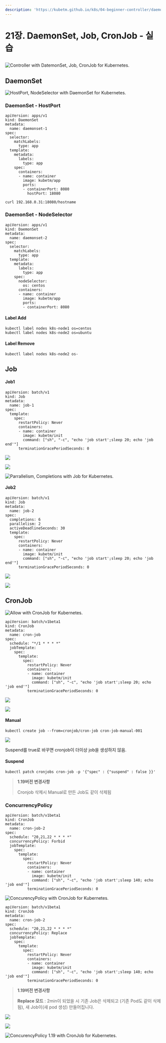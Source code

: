 ```yaml
---
description: 'https://kubetm.github.io/k8s/04-beginner-controller/daemonset/'
---
```


# 21장. DaemonSet, Job, CronJob - 실습

## 

![Controller with DatemonSet, Job, CronJob for Kubernetes.](https://kubetm.github.io/img/practice/beginner/Controller%20with%20DatemonSet,%20Job,%20CronJob%20for%20Kubernetes.jpg)

## DaemonSet



![HostPort, NodeSelector with DaemonSet for Kubernetes.](https://kubetm.github.io/img/practice/beginner/HostPort,%20NodeSelector%20with%20DaemonSet%20for%20Kubernetes.jpg)

### DaemonSet - HostPort

```text
apiVersion: apps/v1
kind: DaemonSet
metadata:
  name: daemonset-1
spec:
  selector:
    matchLabels:
      type: app
  template:
    metadata:
      labels:
        type: app
    spec:
      containers:
      - name: container
        image: kubetm/app
        ports:
        - containerPort: 8080
          hostPort: 18080
```

```text
curl 192.168.0.31:18080/hostname
```

### DaemonSet - NodeSelector

```text
apiVersion: apps/v1
kind: DaemonSet
metadata:
  name: daemonset-2
spec:
  selector:
    matchLabels:
      type: app
  template:
    metadata:
      labels:
        type: app
    spec:
      nodeSelector:
        os: centos
      containers:
      - name: container
        image: kubetm/app
        ports:
        - containerPort: 8080

```

#### Label Add

```text
kubectl label nodes k8s-node1 os=centos
kubectl label nodes k8s-node2 os=ubuntu
```

#### Label Remove

```text
kubectl label nodes k8s-node2 os-
```

## Job

#### Job1

```text
apiVersion: batch/v1
kind: Job
metadata:
  name: job-1
spec:
  template:
    spec:
      restartPolicy: Never
      containers:
      - name: container
        image: kubetm/init
        command: ["sh", "-c", "echo 'job start';sleep 20; echo 'job end'"]
      terminationGracePeriodSeconds: 0
```

![](../.gitbook/assets/image%20%2872%29.png)

![](../.gitbook/assets/image%20%2888%29.png)

![Parrallelism, Completions with Job for Kubernetes.](https://kubetm.github.io/img/practice/beginner/Parrallelism,%20Completions%20with%20Job%20for%20Kubernetes.jpg)

#### Job2

```text
apiVersion: batch/v1
kind: Job
metadata:
  name: job-2
spec:
  completions: 6
  parallelism: 2
  activeDeadlineSeconds: 30
  template:
    spec:
      restartPolicy: Never
      containers:
      - name: container
        image: kubetm/init
        command: ["sh", "-c", "echo 'job start';sleep 20; echo 'job end'"]
      terminationGracePeriodSeconds: 0
```

![](../.gitbook/assets/image%20%2879%29.png)

![](../.gitbook/assets/image%20%2878%29.png)

## CronJob

![Allow with CronJob for Kubernetes.](https://kubetm.github.io/img/practice/beginner/Allow%20with%20CronJob%20for%20Kubernetes.jpg)

```text
apiVersion: batch/v1beta1
kind: CronJob
metadata:
  name: cron-job
spec:
  schedule: "*/1 * * * *"
  jobTemplate:
    spec:
      template:
        spec:
          restartPolicy: Never
          containers:
          - name: container
            image: kubetm/init
            command: ["sh", "-c", "echo 'job start';sleep 20; echo 'job end'"]
          terminationGracePeriodSeconds: 0

```

![](../.gitbook/assets/image%20%2884%29.png)

![](../.gitbook/assets/image%20%2868%29.png)

#### Manual

```text
kubectl create job --from=cronjob/cron-job cron-job-manual-001
```

![](../.gitbook/assets/image%20%2869%29.png)

Suspend를 true로 바꾸면 cronjob이 더이상 job을 생성하지 않음.

#### Suspend

```text
kubectl patch cronjobs cron-job -p '{"spec" : {"suspend" : false }}'
```

> **1.19버전 변경사항**
>
> Cronjob 삭제시 Manual로 만든 Job도 같이 삭제됨

### ConcurrencyPolicy

```text
apiVersion: batch/v1beta1
kind: CronJob
metadata:
  name: cron-job-2
spec:
  schedule: "20,21,22 * * * *"
  concurrencyPolicy: Forbid
  jobTemplate:
    spec:
      template:
        spec:
          restartPolicy: Never
          containers:
          - name: container
            image: kubetm/init
            command: ["sh", "-c", "echo 'job start';sleep 140; echo 'job end'"]
          terminationGracePeriodSeconds: 0
```

![ConcurencyPolicy with CronJob for Kubernetes.](https://kubetm.github.io/img/practice/beginner/ConcurencyPolicy%20with%20CronJob%20for%20Kubernetes.jpg)

```text
apiVersion: batch/v1beta1
kind: CronJob
metadata:
  name: cron-job-2
spec:
  schedule: "20,21,22 * * * *"
  concurrencyPolicy: Replace
  jobTemplate:
    spec:
      template:
        spec:
          restartPolicy: Never
          containers:
          - name: container
            image: kubetm/init
            command: ["sh", "-c", "echo 'job start';sleep 140; echo 'job end'"]
          terminationGracePeriodSeconds: 0
```

> **1.19버전 변경사항**
>
> **Replace 모드** : 2min이 되었을 시 기존 Job은 삭제되고 \(기존 Pod도 같이 삭제됨\), 새 Job이\(새 pod 생성\) 만들어집니다.

![](../.gitbook/assets/image%20%2877%29.png)

![](../.gitbook/assets/image%20%2874%29.png)



![ConcurencyPolicy 1.19 with CronJob for Kubernetes.](https://kubetm.github.io/img/practice/beginner/ConcurencyPolicy%201.19%20with%20CronJob%20for%20Kubernetes.jpg)

